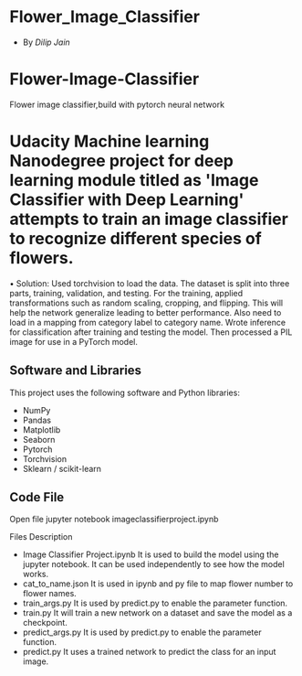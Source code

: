 # Flower_Image_Classifier
 * By *Dilip Jain*

# Flower-Image-Classifier
Flower image classifier,build with pytorch neural network
# Udacity Machine learning Nanodegree project for deep learning module titled as 'Image Classifier with Deep Learning' attempts to train an image classifier to recognize different species of flowers. 

• Solution: Used torchvision to load the data. The dataset is split into three parts,
training, validation, and testing. For the training, applied transformations such 
as random scaling, cropping, and flipping. This will help the network generalize leading
to better performance. Also need to load in a mapping from category label to category name. 
Wrote inference for classification after training and testing the model.
Then processed a PIL image for use in a PyTorch model.

## Software and Libraries
This project uses the following software and Python libraries:
 * NumPy
 * Pandas
 * Matplotlib
 * Seaborn
 * Pytorch
 * Torchvision
 * Sklearn / scikit-learn
## Code File
Open file jupyter notebook imageclassifierproject.ipynb

Files Description
* Image Classifier Project.ipynb It is used to build the model using the jupyter notebook. It can be used independently to see how the model works.
* cat_to_name.json It is used in ipynb and py file to map flower number to flower names.
*  train_args.py It is used by predict.py to enable the parameter function.
* train.py It will train a new network on a dataset and save the model as a checkpoint.
* predict_args.py It is used by predict.py to enable the parameter function.
* predict.py It uses a trained network to predict the class for an input image.

